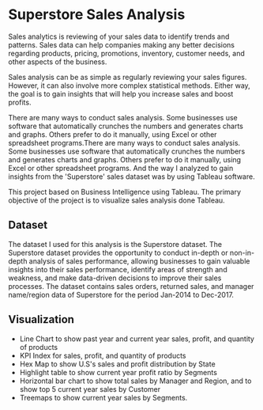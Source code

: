 # Superstore Sales Analysis
Sales analytics is reviewing of your sales data to identify trends and patterns. Sales data can help companies making any better decisions regarding products, pricing, promotions, inventory, customer needs, and other aspects of the business.

Sales analysis can be as simple as regularly reviewing your sales figures. However, it can also involve more complex statistical methods. Either way, the goal is to gain insights that will help you increase sales and boost profits.

There are many ways to conduct sales analysis. Some businesses use software that automatically crunches the numbers and generates charts and graphs. Others prefer to do it manually, using Excel or other spreadsheet programs.There are many ways to conduct sales analysis. Some businesses use software that automatically crunches the numbers and generates charts and graphs. Others prefer to do it manually, using Excel or other spreadsheet programs. And the way I analyzed to gain insights from the 'Superstore' sales dataset was by using Tableau software.

This project based on Business Intelligence using Tableau. The primary objective of the project is to visualize sales analysis done Tableau.

## Dataset
The dataset I used for this analysis is the Superstore dataset. The Superstore dataset provides the opportunity to conduct in-depth or non-in-depth analysis of sales performance, allowing businesses to gain valuable insights into their sales performance, identify areas of strength and weakness, and make data-driven decisions to improve their sales processes. 
The dataset contains sales orders, returned sales, and manager name/region data of Superstore for the period Jan-2014 to Dec-2017.

## Visualization
- Line Chart to show past year and current year sales, profit, and quantity of products 
- KPI Index for sales, profit, and quantity of products
- Hex Map to show U.S's sales and profit distribution by State
- Highlight table to show current year profit ratio by Segments
- Horizontal bar chart to show total sales by Manager and Region, and to show top 5 current year sales by Customer
- Treemaps to show current year sales by Segments.

